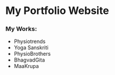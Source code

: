 # My Portfolio Website

### My Works:
- Physiotrends
- Yoga Sanskriti
- PhysioBrothers
- BhagvadGita
- MaaKrupa